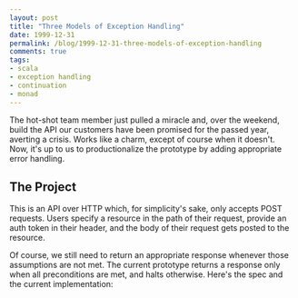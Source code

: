 ```yaml
---
layout: post
title: "Three Models of Exception Handling"
date: 1999-12-31
permalink: /blog/1999-12-31-three-models-of-exception-handling
comments: true
tags:
- scala
- exception handling
- continuation
- monad
---
```


The hot-shot team member just pulled a miracle and, over the weekend, build the API our customers have been promised for the passed year, averting a crisis. Works like a charm, except of course when it doesn't. Now, it's up to us to productionalize the prototype by adding appropriate error handling.

<!--break-->

## The Project

This is an API over HTTP which, for simplicity's sake, only accepts POST requests. Users specify a resource in the path of their request, provide an auth token in their header, and the body of their request gets posted to the resource.

Of course, we still need to return an appropriate response whenever those assumptions are not met. The current prototype returns a response only when all preconditions are met, and halts otherwise. Here's the spec and the current implementation:

```scala

```
